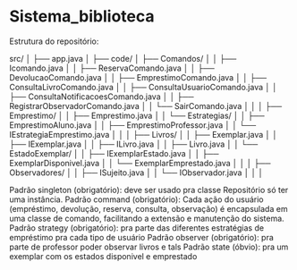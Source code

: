 # Sistema_biblioteca

Estrutura do repositório:

src/
│
├── app.java
│
├── code/
│   ├── Comandos/
│   │   ├── Icomando.java
│   │   ├── ReservaComando.java
│   │   ├── DevolucaoComando.java
│   │   ├── EmprestimoComando.java
│   │   ├── ConsultaLivroComando.java
│   │   ├── ConsultaUsuarioComando.java
│   │   ├── ConsultaNotificacoesComando.java
│   │   ├── RegistrarObservadorComando.java
│   │   └── SairComando.java
│   │
│   ├── Emprestimo/
│   │   ├── Emprestimo.java
│   │   └── Estrategias/
│   │       ├── EmprestimoAluno.java
│   │       ├── EmprestimoProfessor.java
│   │       └── IEstrategiaEmprestimo.java
│   │
│   ├── Livros/
│   │   ├── Exemplar.java
│   │   ├── IExemplar.java
│   │   ├── ILivro.java
│   │   ├── Livro.java
│   │   └── EstadoExemplar/
│   │       ├── IExemplarEstado.java
│   │       ├── ExemplarDisponivel.java
│   │       └── ExemplarEmprestado.java
│   │
│   ├── Observadores/
│   │   ├── ISujeito.java
│   │   └── IObservador.java
│   │
│


Padrão singleton (obrigatório): deve ser usado pra classe Repositório só ter uma instância.
Padrão command (obrigatório): Cada ação do usuário (empréstimo, devolução, reserva, consulta, observação) é encapsulada em uma classe de comando, facilitando a extensão e manutenção do sistema.
Padrão strategy (obrigatório): pra parte das diferentes estratégias de empréstimo pra cada tipo de usuário
Padrão observer (obrigatório): pra parte de professor poder observar livros e tals
Padrão state (óbvio): pra um exemplar com os estados disponivel e emprestado